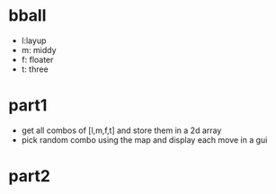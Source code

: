 # bball
- l:layup
- m: middy
- f: floater
- t: three

# part1

- get all combos of [l,m,f,t] and store them in a 2d array
- pick random combo using the map and display each move in a gui

# part2
